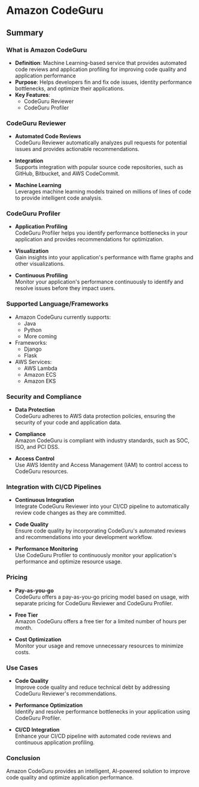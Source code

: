 # Amazon CodeGuru

## Summary

### What is Amazon CodeGuru

- **Definition**: Machine Learning-based service that provides automated code reviews and application profiling for improving code quality and application performance
- **Purpose**: Helps developers fin and fix ode issues, identity performance bottlenecks, and optimize their applications.
- **Key Features**:
  - CodeGuru Reviewer
  - CodeGuru Profiler

### CodeGuru Reviewer

- **Automated Code Reviews**  
    CodeGuru Reviewer automatically analyzes pull requests
    for potential issues and provides actionable
    recommendations.

- **Integration**  
    Supports integration with popular source code
    repositories, such as GitHub, Bitbucket, and AWS
    CodeCommit.

- **Machine Learning**  
    Leverages machine learning models trained on millions
    of lines of code to provide intelligent code analysis.

### CodeGuru Profiler

- **Application Profiling**  
    CodeGuru Profiler helps you identify performance
    bottlenecks in your application and provides
    recommendations for optimization.

- **Visualization**  
    Gain insights into your application's performance with
    flame graphs and other visualizations.

- **Continuous Profiling**  
    Monitor your application's performance continuously to
    identify and resolve issues before they impact users.

### Supported Language/Frameworks

- Amazon CodeGuru currently supports:
  - Java
  - Python
  - More coming
- Frameworks:
  - Django
  - Flask
- AWS Services:
  - AWS Lambda
  - Amazon ECS
  - Amazon EKS

### Security and Compliance

- **Data Protection**  
    CodeGuru adheres to AWS data protection policies,
    ensuring the security of your code and application
    data.

- **Compliance**  
    Amazon CodeGuru is compliant with industry
    standards, such as SOC, ISO, and PCl DSS.

- **Access Control**  
    Use AWS Identity and Access Management (IAM) to
    control access to CodeGuru resources.

### Integration with CI/CD Pipelines

- **Continuous Integration**  
    Integrate CodeGuru Reviewer into your CI/CD pipeline to
    automatically review code changes as they are
    committed.

- **Code Quality**  
    Ensure code quality by incorporating CodeGuru's
    automated reviews and recommendations into your
    development workflow.

- **Performance Monitoring**  
    Use CodeGuru Profiler to continuously monitor your
    application's performance and optimize resource usage.

### Pricing

- **Pay-as-you-go**  
    CodeGuru offers a pay-as-you-go pricing model
    based on usage, with separate pricing for CodeGuru
    Reviewer and CodeGuru Profiler.

- **Free Tier**  
    Amazon CodeGuru offers a free tier for a limited
    number of hours per month.

- **Cost Optimization**  
    Monitor your usage and remove unnecessary
    resources to minimize costs.

### Use Cases

- **Code Quality**  
    Improve code quality and reduce technical debt by
    addressing CodeGuru Reviewer's
    recommendations.

- **Performance Optimization**  
    Identify and resolve performance bottlenecks in
    your application using CodeGuru Profiler.

- **CI/CD Integration**  
    Enhance your CI/CD pipeline with automated code
    reviews and continuous application profiling.

### Conclusion

Amazon CodeGuru provides an intelligent, Al-powered solution to improve code quality and optimize application performance.
